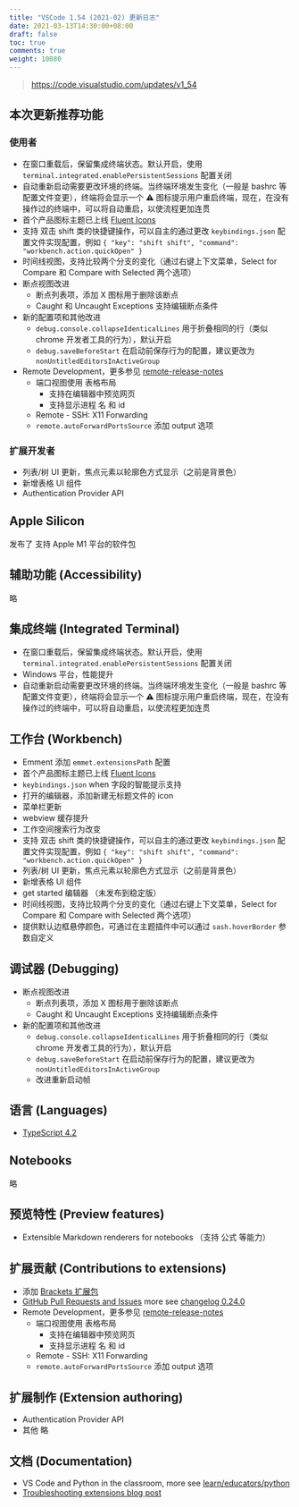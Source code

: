 ```yaml
---
title: "VSCode 1.54 (2021-02) 更新日志"
date: 2021-03-13T14:30:00+08:00
draft: false
toc: true
comments: true
weight: 10080
---
```


> https://code.visualstudio.com/updates/v1_54

## 本次更新推荐功能

### 使用者

* 在窗口重载后，保留集成终端状态。默认开启，使用 `terminal.integrated.enablePersistentSessions` 配置关闭
* 自动重新启动需要更改环境的终端。当终端环境发生变化（一般是 bashrc 等配置文件变更），终端将会显示一个 ⚠️  图标提示用户重启终端，现在，在没有操作过的终端中，可以将自动重启，以使流程更加连贯
* 首个产品图标主题已上线 [Fluent Icons](https://marketplace.visualstudio.com/items?itemName=miguelsolorio.fluent-icons)
* 支持 双击 shift 类的快捷键操作，可以自主的通过更改 `keybindings.json` 配置文件实现配置，例如 `{ "key": "shift shift", "command": "workbench.action.quickOpen" }`
* 时间线视图，支持比较两个分支的变化（通过右键上下文菜单，Select for Compare 和 Compare with Selected 两个选项）
* 断点视图改进
    * 断点列表项，添加 X 图标用于删除该断点
    * Caught 和 Uncaught Exceptions 支持编辑断点条件
* 新的配置项和其他改进
    * `debug.console.collapseIdenticalLines` 用于折叠相同的行（类似 chrome 开发者工具的行为），默认开启
    * `debug.saveBeforeStart` 在启动前保存行为的配置，建议更改为 `nonUntitledEditorsInActiveGroup`
* Remote Development，更多参见 [remote-release-notes](https://github.com/microsoft/vscode-docs/blob/main/remote-release-notes/v1_54.md)
    * 端口视图使用 表格布局
        * 支持在编辑器中预览网页
        * 支持显示进程 名 和 id
    * Remote - SSH: X11 Forwarding
    * `remote.autoForwardPortsSource` 添加 output 选项

### 扩展开发者

* 列表/树 UI 更新，焦点元素以轮廓色方式显示（之前是背景色）
* 新增表格 UI 组件
* Authentication Provider API

## Apple Silicon

发布了 支持 Apple M1 平台的软件包

## 辅助功能 (Accessibility)

略

## 集成终端 (Integrated Terminal)

* 在窗口重载后，保留集成终端状态。默认开启，使用 `terminal.integrated.enablePersistentSessions` 配置关闭
* Windows 平台，性能提升
* 自动重新启动需要更改环境的终端。当终端环境发生变化（一般是 bashrc 等配置文件变更），终端将会显示一个 ⚠️ 图标提示用户重启终端，现在，在没有操作过的终端中，可以将自动重启，以使流程更加连贯

## 工作台 (Workbench)

* Emment 添加 `emmet.extensionsPath` 配置
* 首个产品图标主题已上线 [Fluent Icons](https://marketplace.visualstudio.com/items?itemName=miguelsolorio.fluent-icons)
* `keybindings.json` when 字段的智能提示支持
* 打开的编辑器，添加新建无标题文件的 icon
* 菜单栏更新
* webview 缓存提升
* 工作空间搜索行为改变
* 支持 双击 shift 类的快捷键操作，可以自主的通过更改 `keybindings.json` 配置文件实现配置，例如 `{ "key": "shift shift", "command": "workbench.action.quickOpen" }`
* 列表/树 UI 更新，焦点元素以轮廓色方式显示（之前是背景色）
* 新增表格 UI 组件
* get started 编辑器 （未发布到稳定版）
* 时间线视图，支持比较两个分支的变化（通过右键上下文菜单，Select for Compare 和 Compare with Selected 两个选项）
* 提供默认边框悬停颜色，可通过在主题插件中可以通过 `sash.hoverBorder` 参数自定义

## 调试器 (Debugging)

* 断点视图改进
    * 断点列表项，添加 X 图标用于删除该断点
    * Caught 和 Uncaught Exceptions 支持编辑断点条件
* 新的配置项和其他改进
    * `debug.console.collapseIdenticalLines` 用于折叠相同的行（类似 chrome 开发者工具的行为），默认开启
    * `debug.saveBeforeStart` 在启动前保存行为的配置，建议更改为 `nonUntitledEditorsInActiveGroup`
    * 改进重新启动帧

## 语言 (Languages)

* [TypeScript 4.2](https://devblogs.microsoft.com/typescript/announcing-typescript-4-2/)

## Notebooks

略

## 预览特性 (Preview features)

* Extensible Markdown renderers for notebooks （支持 公式 等能力）

## 扩展贡献 (Contributions to extensions)

* 添加 [Brackets 扩展包](https://marketplace.visualstudio.com/items?itemName=ms-vscode.brackets-pack)
* [GitHub Pull Requests and Issues](https://marketplace.visualstudio.com/items?itemName=GitHub.vscode-pull-request-github) more see [changelog 0.24.0](https://github.com/microsoft/vscode-pull-request-github/blob/master/CHANGELOG.md#0240)
* Remote Development，更多参见 [remote-release-notes](https://github.com/microsoft/vscode-docs/blob/main/remote-release-notes/v1_54.md)
    * 端口视图使用 表格布局
        * 支持在编辑器中预览网页
        * 支持显示进程 名 和 id
    * Remote - SSH: X11 Forwarding
    * `remote.autoForwardPortsSource` 添加 output 选项

## 扩展制作 (Extension authoring)

* Authentication Provider API
* 其他 略

## 文档 (Documentation)

* VS Code and Python in the classroom, more see [learn/educators/python](https://code.visualstudio.com/learn/educators/python)
* [Troubleshooting extensions blog post](https://code.visualstudio.com/blogs/2021/02/16/extension-bisect)
